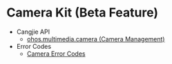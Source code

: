 # Camera Kit (Beta Feature)

- Cangjie API
    - [ohos.multimedia.camera (Camera Management)](cj-apis-multimedia-camera.md)
- Error Codes
    - [Camera Error Codes](cj-errorcode-multimedia-camera.md)